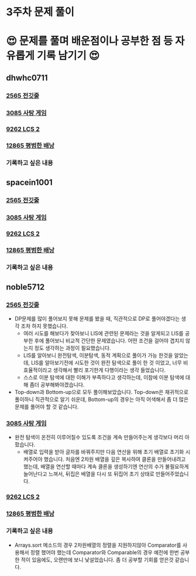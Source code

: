 # 3주차 문제 풀이
# :heart_eyes: 문제를 풀며 배운점이나 공부한 점 등 자유롭게 기록 남기기 :heart_eyes:

## dhwhc0711

### [2565 전깃줄](https://github.com/ProgWon/2020_JNU_Algorithm_Study/blob/main/week3/2565_dhwhc0711.cpp)


### [3085 사탕 게임](https://github.com/ProgWon/2020_JNU_Algorithm_Study/blob/main/week3/3085_dhwhc0711.cpp)


### [9262 LCS 2](https://github.com/ProgWon/2020_JNU_Algorithm_Study/blob/main/week3/9262_dhwhc0711.cpp)

### [12865 평범한 배낭](https://github.com/ProgWon/2020_JNU_Algorithm_Study/blob/main/week3/12865_dhwhc0711.cpp)


### 기록하고 싶은 내용

 
## spacein1001

### [2565 전깃줄](https://github.com/ProgWon/2020_JNU_Algorithm_Study/blob/main/week3/2565_spacein1001.java)


### [3085 사탕 게임](https://github.com/ProgWon/2020_JNU_Algorithm_Study/blob/main/week3/3085_spacein1001.java)


### [9262 LCS 2](https://github.com/ProgWon/2020_JNU_Algorithm_Study/blob/main/week3/9262_spacein1001.java)

### [12865 평범한 배낭](https://github.com/ProgWon/2020_JNU_Algorithm_Study/blob/main/week3/12865_spacein1001.java)

### 기록하고 싶은 내용

## noble5712

### [2565 전깃줄](https://github.com/ProgWon/2020_JNU_Algorithm_Study/blob/main/week3/2565_noble5712.java)
* DP문제를 많이 풀어보지 못해 문제를 봤을 때, 직관적으로 DP로 풀어야겠다는 생각 조차 하지 못했습니다.
  * 여러 시도를 해보다가 찾아보니 LIS에 관련된 문제라는 것을 알게되고 LIS를 공부한 후에 풀어보니 비교적 간단한 문제였습니다. 어떤 조건을 걸어야 겹치지 않는지 정도 생각하는 과정이 필요했습니다.
  * LIS를 알아보니 완전탐색, 이분탐색, 동적 계획으로 풀이가 가능 한것을 알았는데, LIS를 알아보기전에 시도한 것이 완전 탐색으로 풀이 한 것 이었고, 너무 비효율적이라고 생각해서 빨리 포기한게 다행이라는 생각 들었습니다.
  * 스스로 이분 탐색에 대한 이해가 부족하다고 생각하는데, 이참에 이분 탐색에 대해 좀더 공부해봐야겠습니다.
* Top-down과 Bottom-up으로 모두 풀이해보았습니다. Top-down은 재귀적으로 풀이하니 직관적으로 알기 쉬운데, Bottom-up의 경우는 아직 어색해서 좀 더 많은 문제를 풀어야 할 것 같습니다.

### [3085 사탕 게임](https://github.com/ProgWon/2020_JNU_Algorithm_Study/blob/main/week3/3085_noble5712.java)
* 완전 탐색이 온전히 이루어질수 있도록 조건을 계속 만들어주는게 생각보다 머리 아팠습니다.
  * 배열로 입력을 받아 글자를 바꿔주지만 다음 연산을 위해 초기 배열로 초기화 시켜주어야 했습니다. 처음엔 2차원 배열을 깊은 복사하여 클론을 만들어내려고 했는데, 배열을 연산할 때마다 계속 클론을 생성하기엔 연산의 수가 불필요하게 늘어난다고 느껴서, 뒤집은 배열을 다시 또 뒤집어 초기 상태로 만들어주었습니다.
### [9262 LCS 2](https://github.com/ProgWon/2020_JNU_Algorithm_Study/blob/main/week3/9262_noble5712.java)

### [12865 평범한 배낭](https://github.com/ProgWon/2020_JNU_Algorithm_Study/blob/main/week3/12865_noble5712.java)


### 기록하고 싶은 내용
* Arrays.sort 메소드의 경우 2차원배열의 정렬을 지원하지않아 Comparator를 사용해서 정렬 했어야 했는데 Comparator와 Comparable의 경우 예전에 한번 공부한 적이 있음에도, 오랜만에 보니 낯설었습니다. 좀 더 공부할 기회를 얻은것 같습니다.
